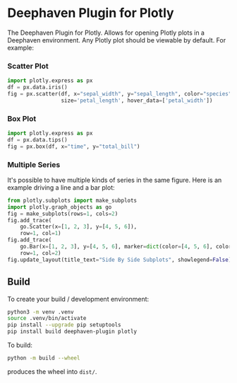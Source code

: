 # Deephaven Plugin for Plotly

The Deephaven Plugin for Plotly. Allows for opening Plotly plots in a Deephaven environment. Any Plotly plot
should be viewable by default. For example:

### Scatter Plot
```python
import plotly.express as px
df = px.data.iris()
fig = px.scatter(df, x="sepal_width", y="sepal_length", color="species",
                 size='petal_length', hover_data=['petal_width'])
```

### Box Plot
```python
import plotly.express as px
df = px.data.tips()
fig = px.box(df, x="time", y="total_bill")
```

### Multiple Series
It's possible to have multiple kinds of series in the same figure. Here is an example driving a line and a bar plot:
```python
from plotly.subplots import make_subplots
import plotly.graph_objects as go
fig = make_subplots(rows=1, cols=2)
fig.add_trace(
    go.Scatter(x=[1, 2, 3], y=[4, 5, 6]),
    row=1, col=1)
fig.add_trace(
    go.Bar(x=[1, 2, 3], y=[4, 5, 6], marker=dict(color=[4, 5, 6], coloraxis="coloraxis")),
    row=1, col=2)
fig.update_layout(title_text="Side By Side Subplots", showlegend=False)
```

## Build

To create your build / development environment:

```sh
python3 -m venv .venv
source .venv/bin/activate
pip install --upgrade pip setuptools
pip install build deephaven-plugin plotly
```

To build:

```sh
python -m build --wheel
```

produces the wheel into `dist/`.